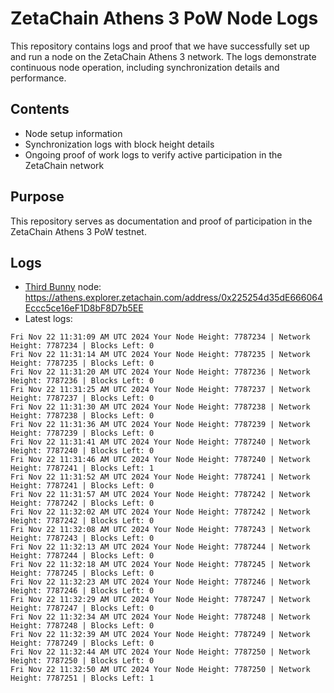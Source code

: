 # ZetaChain Athens 3 PoW Node Logs
This repository contains logs and proof that we have successfully set up and run a node on the ZetaChain Athens 3 network. The logs demonstrate continuous node operation, including synchronization details and performance.

## Contents
- Node setup information
- Synchronization logs with block height details
- Ongoing proof of work logs to verify active participation in the ZetaChain network

## Purpose
This repository serves as documentation and proof of participation in the ZetaChain Athens 3 PoW testnet.

## Logs

- [Third Bunny](https://thirdbunny.xyz/) node: https://athens.explorer.zetachain.com/address/0x225254d35dE666064Eccc5ce16eF1D8bF8D7b5EE
- Latest logs:
```
Fri Nov 22 11:31:09 AM UTC 2024 Your Node Height: 7787234 | Network Height: 7787234 | Blocks Left: 0
Fri Nov 22 11:31:14 AM UTC 2024 Your Node Height: 7787235 | Network Height: 7787235 | Blocks Left: 0
Fri Nov 22 11:31:20 AM UTC 2024 Your Node Height: 7787236 | Network Height: 7787236 | Blocks Left: 0
Fri Nov 22 11:31:25 AM UTC 2024 Your Node Height: 7787237 | Network Height: 7787237 | Blocks Left: 0
Fri Nov 22 11:31:30 AM UTC 2024 Your Node Height: 7787238 | Network Height: 7787238 | Blocks Left: 0
Fri Nov 22 11:31:36 AM UTC 2024 Your Node Height: 7787239 | Network Height: 7787239 | Blocks Left: 0
Fri Nov 22 11:31:41 AM UTC 2024 Your Node Height: 7787240 | Network Height: 7787240 | Blocks Left: 0
Fri Nov 22 11:31:46 AM UTC 2024 Your Node Height: 7787240 | Network Height: 7787241 | Blocks Left: 1
Fri Nov 22 11:31:52 AM UTC 2024 Your Node Height: 7787241 | Network Height: 7787241 | Blocks Left: 0
Fri Nov 22 11:31:57 AM UTC 2024 Your Node Height: 7787242 | Network Height: 7787242 | Blocks Left: 0
Fri Nov 22 11:32:02 AM UTC 2024 Your Node Height: 7787242 | Network Height: 7787242 | Blocks Left: 0
Fri Nov 22 11:32:08 AM UTC 2024 Your Node Height: 7787243 | Network Height: 7787243 | Blocks Left: 0
Fri Nov 22 11:32:13 AM UTC 2024 Your Node Height: 7787244 | Network Height: 7787244 | Blocks Left: 0
Fri Nov 22 11:32:18 AM UTC 2024 Your Node Height: 7787245 | Network Height: 7787245 | Blocks Left: 0
Fri Nov 22 11:32:23 AM UTC 2024 Your Node Height: 7787246 | Network Height: 7787246 | Blocks Left: 0
Fri Nov 22 11:32:29 AM UTC 2024 Your Node Height: 7787247 | Network Height: 7787247 | Blocks Left: 0
Fri Nov 22 11:32:34 AM UTC 2024 Your Node Height: 7787248 | Network Height: 7787248 | Blocks Left: 0
Fri Nov 22 11:32:39 AM UTC 2024 Your Node Height: 7787249 | Network Height: 7787249 | Blocks Left: 0
Fri Nov 22 11:32:44 AM UTC 2024 Your Node Height: 7787250 | Network Height: 7787250 | Blocks Left: 0
Fri Nov 22 11:32:50 AM UTC 2024 Your Node Height: 7787250 | Network Height: 7787251 | Blocks Left: 1
```
